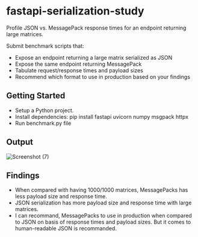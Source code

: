 # fastapi-serialization-study

Profile JSON vs. MessagePack response times for an endpoint returning large matrices. 

Submit benchmark scripts that: 

* Expose an endpoint returning a large matrix serialized as JSON
* Expose the same endpoint returning MessagePack
* Tabulate request/response times and payload sizes
* Recommend which format to use in production based on your findings

## Getting Started 

* Setup a Python project.
* Install dependencies: pip install fastapi uvicorn numpy msgpack httpx
* Run benchmark.py file

## Output
![Screenshot (7)](https://github.com/user-attachments/assets/7ad2b003-e3c1-41c3-897b-74abef0ecb6a)

## Findings

* When compared with having 1000/1000 matrices, MessagePacks has less payload size and response time.
* JSON serialization has more payload size and response time with large matrices.
* I can recommand, MessagePacks to use in production when compared to JSON on basis of response times and payload sizes. But it comes to human-readable JSON is recommanded.
